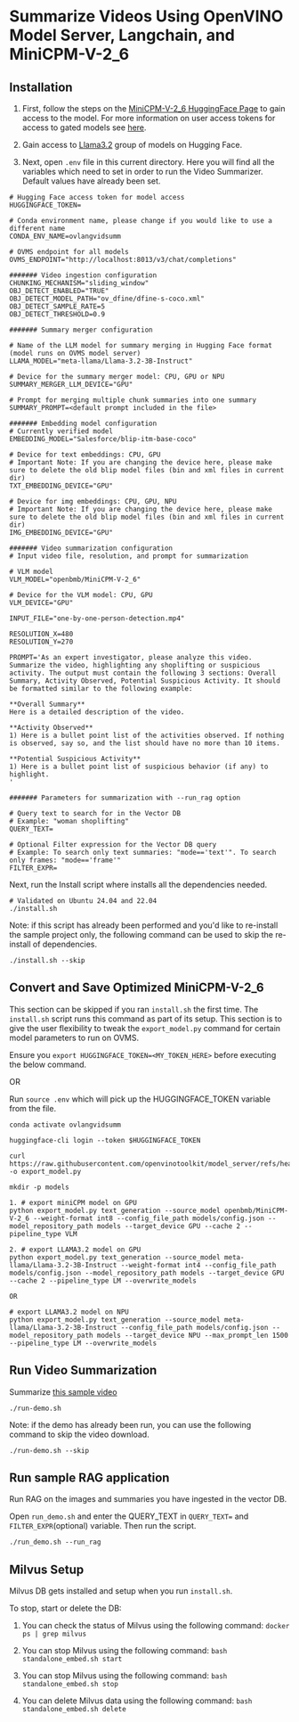 # Summarize Videos Using OpenVINO Model Server, Langchain, and MiniCPM-V-2_6

## Installation

1. First, follow the steps on the [MiniCPM-V-2_6 HuggingFace Page](https://huggingface.co/openbmb/MiniCPM-V-2_6) to gain
access to the model. For more information on user access tokens for access to gated models
see [here](https://huggingface.co/docs/hub/en/security-tokens).

2. Gain access to [Llama3.2](https://huggingface.co/meta-llama/Llama-3.2-3B-Instruct) group of models on Hugging Face. 

3. Next, open `.env` file in this current directory. Here you will find all the variables which need to set in order to run the Video Summarizer. Default values have already been set.

```
# Hugging Face access token for model access
HUGGINGFACE_TOKEN=

# Conda environment name, please change if you would like to use a different name
CONDA_ENV_NAME=ovlangvidsumm

# OVMS endpoint for all models
OVMS_ENDPOINT="http://localhost:8013/v3/chat/completions"

####### Video ingestion configuration
CHUNKING_MECHANISM="sliding_window"
OBJ_DETECT_ENABLED="TRUE"
OBJ_DETECT_MODEL_PATH="ov_dfine/dfine-s-coco.xml"
OBJ_DETECT_SAMPLE_RATE=5
OBJ_DETECT_THRESHOLD=0.9

####### Summary merger configuration

# Name of the LLM model for summary merging in Hugging Face format (model runs on OVMS model server)
LLAMA_MODEL="meta-llama/Llama-3.2-3B-Instruct"

# Device for the summary merger model: CPU, GPU or NPU
SUMMARY_MERGER_LLM_DEVICE="GPU"

# Prompt for merging multiple chunk summaries into one summary
SUMMARY_PROMPT=<default prompt included in the file>

####### Embedding model configuration
# Currently verified model
EMBEDDING_MODEL="Salesforce/blip-itm-base-coco"

# Device for text embeddings: CPU, GPU
# Important Note: If you are changing the device here, please make sure to delete the old blip model files (bin and xml files in current dir)
TXT_EMBEDDING_DEVICE="GPU"

# Device for img embeddings: CPU, GPU, NPU 
# Important Note: If you are changing the device here, please make sure to delete the old blip model files (bin and xml files in current dir)
IMG_EMBEDDING_DEVICE="GPU"

####### Video summarization configuration
# Input video file, resolution, and prompt for summarization

# VLM model
VLM_MODEL="openbmb/MiniCPM-V-2_6"

# Device for the VLM model: CPU, GPU
VLM_DEVICE="GPU"

INPUT_FILE="one-by-one-person-detection.mp4"

RESOLUTION_X=480
RESOLUTION_Y=270

PROMPT='As an expert investigator, please analyze this video. Summarize the video, highlighting any shoplifting or suspicious activity. The output must contain the following 3 sections: Overall Summary, Activity Observed, Potential Suspicious Activity. It should be formatted similar to the following example:

**Overall Summary**
Here is a detailed description of the video.

**Activity Observed**
1) Here is a bullet point list of the activities observed. If nothing is observed, say so, and the list should have no more than 10 items.

**Potential Suspicious Activity**
1) Here is a bullet point list of suspicious behavior (if any) to highlight.
'

####### Parameters for summarization with --run_rag option

# Query text to search for in the Vector DB
# Example: "woman shoplifting"
QUERY_TEXT=

# Optional Filter expression for the Vector DB query
# Example: To search only text summaries: "mode=='text'". To search only frames: "mode=='frame'"
FILTER_EXPR=

```

Next, run the Install script where installs all the dependencies needed.
```
# Validated on Ubuntu 24.04 and 22.04
./install.sh
```

Note: if this script has already been performed and you'd like to re-install the sample project only, the following
command can be used to skip the re-install of dependencies. 

```
./install.sh --skip
```

## Convert and Save Optimized MiniCPM-V-2_6

This section can be skipped if you ran `install.sh` the first time. The `install.sh` script runs this command as part of 
its setup. This section is to give the user flexibility to tweak the `export_model.py` command for certain model parameters to run on OVMS.

Ensure you `export HUGGINGFACE_TOKEN=<MY_TOKEN_HERE>` before executing the below command.

OR

Run `source .env` which will pick up the HUGGINGFACE_TOKEN variable from the file.

```
conda activate ovlangvidsumm

huggingface-cli login --token $HUGGINGFACE_TOKEN

curl https://raw.githubusercontent.com/openvinotoolkit/model_server/refs/heads/releases/2025/1/demos/common/export_models/export_model.py -o export_model.py

mkdir -p models

1. # export miniCPM model on GPU
python export_model.py text_generation --source_model openbmb/MiniCPM-V-2_6 --weight-format int8 --config_file_path models/config.json --model_repository_path models --target_device GPU --cache 2 --pipeline_type VLM

2. # export LLAMA3.2 model on GPU
python export_model.py text_generation --source_model meta-llama/Llama-3.2-3B-Instruct --weight-format int4 --config_file_path models/config.json --model_repository_path models --target_device GPU --cache 2 --pipeline_type LM --overwrite_models

OR 

# export LLAMA3.2 model on NPU
python export_model.py text_generation --source_model meta-llama/Llama-3.2-3B-Instruct --config_file_path models/config.json --model_repository_path models --target_device NPU --max_prompt_len 1500 --pipeline_type LM --overwrite_models
```

## Run Video Summarization

Summarize [this sample video](https://github.com/intel-iot-devkit/sample-videos/raw/master/one-by-one-person-detection.mp4)

```
./run-demo.sh 
```

Note: if the demo has already been run, you can use the following command to skip the video download.

```
./run-demo.sh --skip
```

## Run sample RAG application

Run RAG on the images and summaries you have ingested in the vector DB.

Open `run_demo.sh` and enter the QUERY_TEXT in `QUERY_TEXT=` and `FILTER_EXPR`(optional) variable. Then run the script.
```
./run_demo.sh --run_rag
```

## Milvus Setup

Milvus DB gets installed and setup when you run `install.sh`. 

To stop, start or delete the DB:

1. You can check the status of Milvus using the following command: `docker ps | grep milvus`

2. You can stop Milvus using the following command: `bash standalone_embed.sh start`
 
3. You can stop Milvus using the following command: `bash standalone_embed.sh stop`
 
4. You can delete Milvus data using the following command: `bash standalone_embed.sh delete`
